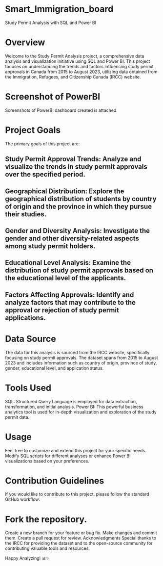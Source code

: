 # Smart_Immigration_board
Study Permit Analysis with SQL and Power BI


# Overview
Welcome to the Study Permit Analysis project, a comprehensive data analysis and visualization initiative using SQL and Power BI. This project focuses on understanding the trends and factors influencing study permit approvals in Canada from 2015 to August 2023, utilizing data obtained from the Immigration, Refugees, and Citizenship Canada (IRCC) website.

# Screenshot of PowerBI
Screenshots of PowerBI dashboard created is attached.

# Project Goals
The primary goals of this project are:

## Study Permit Approval Trends: Analyze and visualize the trends in study permit approvals over the specified period.

## Geographical Distribution: Explore the geographical distribution of students by country of origin and the province in which they pursue their studies.

## Gender and Diversity Analysis: Investigate the gender and other diversity-related aspects among study permit holders.

## Educational Level Analysis: Examine the distribution of study permit approvals based on the educational level of the applicants.

## Factors Affecting Approvals: Identify and analyze factors that may contribute to the approval or rejection of study permit applications.

# Data Source
The data for this analysis is sourced from the IRCC website, specifically focusing on study permit approvals. The dataset spans from 2015 to August 2023 and includes information such as country of origin, province of study, gender, educational level, and application status.

# Tools Used
SQL: Structured Query Language is employed for data extraction, transformation, and initial analysis.
Power BI: This powerful business analytics tool is used for in-depth visualization and exploration of the study permit data.

# Usage
Feel free to customize and extend this project for your specific needs. Modify SQL scripts for different analyses or enhance Power BI visualizations based on your preferences.

# Contribution Guidelines
If you would like to contribute to this project, please follow the standard GitHub workflow:

# Fork the repository.
Create a new branch for your feature or bug fix.
Make changes and commit them.
Create a pull request for review.
Acknowledgments
Special thanks to the IRCC for providing the dataset and to the open-source community for contributing valuable tools and resources.

Happy Analyzing! 📊✨
